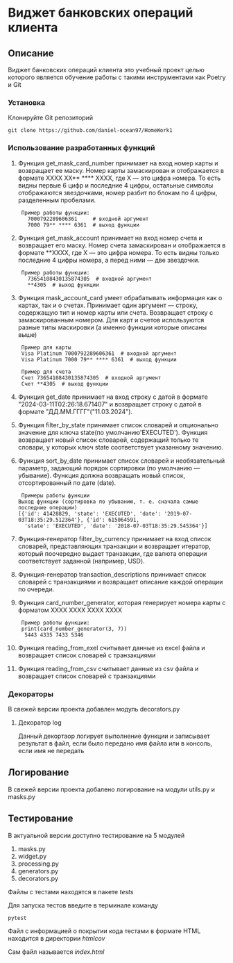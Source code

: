 # Виджет банковских операций клиента
## Описание
Виджет банковских операций клиента это учебный проект целью которого
является обучение работы с такими инструментами как Poetry и Git
### Установка
Клонируйте Git репозиторий
```
git clone https://github.com/daniel-ocean97/HomeWork1
```
### Использование разработанных функций 

1. Функция get_mask_card_number
    принимает на вход номер карты и возвращает ее маску. Номер карты замаскирован и отображается в формате 
    XXXX XX** **** XXXX, где X — это цифра номера. То есть видны первые 6 цифр и последние 4 цифры, остальные
    символы отображаются звездочками, номер разбит по блокам по 4 цифры, разделенным пробелами.
    
        Пример работы функции:
          7000792289606361     # входной аргумент
          7000 79** **** 6361  # выход функции

2. Функция get_mask_account
    принимает на вход номер счета и возвращает его маску. Номер счета замаскирован и отображается в формате
    **XXXX, где X — это цифра номера. То есть видны только последние 4 цифры номера, а перед ними — две звездочки.

        Пример работы функции:
          73654108430135874305  # входной аргумент
          **4305  # выход функции

3. Функция mask_account_card 
    умеет обрабатывать информация как о картах, так и о счетах.
    Принимает один аргумент — строку, содержащую тип и номер карты или счета.
    Возвращает строку с замаскированным номером. Для карт и счетов используются разные типы маскировки (а именно функции
    которые описаны выше)
    
        Пример для карты
        Visa Platinum 7000792289606361  # входной аргумент
        Visa Platinum 7000 79** **** 6361  # выход функции

        Пример для счета
        Счет 73654108430135874305  # входной аргумент
        Счет **4305  # выход функции

4. Функция get_date принимает на вход строку с датой в формате 
   "2024-03-11T02:26:18.671407"
   и возвращает строку с датой в формате 
   "ДД.ММ.ГГГГ"("11.03.2024").

5. Функция filter_by_state  принимает список словарей и опционально значение для ключа 
   state(по умолчанию'EXECUTED'). Функция возвращает новый список словарей, содержащий только те словари, у которых ключ 
   state соответствует указанному значению.

6. Функция sort_by_date принимает список словарей и необязательный параметр, задающий порядок сортировки
   (по умолчанию — убывание). Функция должна возвращать новый список, отсортированный по дате (date).
   
        Примеры работы функции
       Выход функции (сортировка по убыванию, т. е. сначала самые последние операции)
       [{'id': 41428829, 'state': 'EXECUTED', 'date': '2019-07-03T18:35:29.512364'}, {'id': 615064591,
         'state': 'EXECUTED', 'date': '2018-07-03T18:35:29.545364'}]
7. Функция-генератор filter_by_currency принимает на вход список словарей, представляющих транзакции
   и возвращает  итератор, который поочередно выдает транзакции, где валюта операции соответствует 
   заданной (например, USD).

8. Функция-генератор transaction_descriptions принимает список словарей с транзакциями и возвращает 
   описание каждой операции по очереди.

9. Функция card_number_generator, которая генерирует номера карты с форматом XXXX XXXX XXXX XXXX
    
        Пример работы функции:
        print(card_number_generator(3, 7))
         5443 4335 7433 5346
10. Функция reading_from_exel считывает данные из excel файла и возвращает список словарей с транзакциями


11. Функция reading_from_csv считывает данные из csv файла и возвращает список словарей с транзакциями

### Декораторы
В свежей версии проекта добавлен модуль decorators.py
1. Декоратор log


    Данный декортаор логирует выполнение функции и записывает результат в файл, если было передано 
    имя файла или в консоль, если имя не передать

## Логирование
В свежей версии проекта добалено логирование на модули utils.py и masks.py

## Тестирование

В актуальной версии доступно тестирование на 5 модулей
1. masks.py
2. widget.py
3. processing.py
4. generators.py
5. decorators.py

Файлы с тестами находятся в пакете *tests*

Для запуска тестов введите в терминале команду 

    pytest

Файл с информацией о покрытии кода тестами в формате HTML находится в директории *htmlcov*

Сам файл называется *index.html*